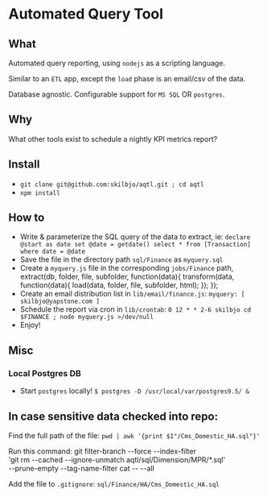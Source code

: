 # Automated Query Tool

## What 
Automated query reporting, using `nodejs` as a scripting language.

Similar to an `ETL` app, except the `load` phase is an email/csv of the data.

Database agnostic. Configurable support for `MS SQL` OR `postgres`.

## Why
What other tools exist to schedule a nightly KPI metrics report?

## Install
- `git clone git@github.com:skilbjo/aqtl.git ; cd aqtl`
- `npm install`

## How to
- Write & parameterize the SQL query of the data to extract, ie:
		````declare @start as date
		set @date = getdate()
		select * from [Transaction] where date = @date````
- Save the file in the directory path `sql/Finance` as `myquery.sql`
- Create a `myquery.js` file in the corresponding `jobs/Finance` path,
		extract(db, folder, file, subfolder, function(data){
			transform(data, function(data){
				load(data, folder, file, subfolder, html);
			});
		});
- Create an email distribution list in `lib/email/finance.js`: `myquery: [ skilbjo@yapstone.com ]`
- Schedule the report via cron in `lib/crontab`: `0 12 * * 2-6 skilbjo cd $FINANCE ; node myquery.js >/dev/null`
- Enjoy!

## Misc
### Local Postgres DB
- Start `postgres` locally! `$ postgres -D /usr/local/var/postgres9.5/ &`

## In case sensitive data checked into repo:
Find the full path of the file: `pwd | awk '{print $1"/Cms_Domestic_HA.sql"}'`

Run this command:
		git filter-branch --force --index-filter \
		'git rm --cached --ignore-unmatch aqtl/sql/Dimension/MPR/*.sql' \
		--prune-empty --tag-name-filter cat -- --all

Add the file to `.gitignore`: `sql/Finance/HA/Cms_Domestic_HA.sql`